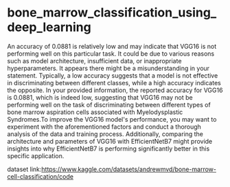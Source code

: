 # bone_marrow_classification_using_deep_learning

An accuracy of 0.0881 is relatively low and may indicate that VGG16 is not performing well on this particular task. It could be due to various reasons such as model architecture, insufficient data, or inappropriate hyperparameters.
It appears there might be a misunderstanding in your statement. Typically, a low accuracy suggests that a model is not effective in discriminating between different classes, while a high accuracy indicates the opposite. In your provided information, the reported accuracy for VGG16 is 0.0881, which is indeed low, suggesting that VGG16 may not be performing well on the task of discriminating between different types of bone marrow aspiration cells associated with Myelodysplastic Syndromes.To improve the VGG16 model's performance, you may want to experiment with the aforementioned factors and conduct a thorough analysis of the data and training process. Additionally, comparing the architecture and parameters of VGG16 with EfficientNetB7 might provide insights into why EfficientNetB7 is performing significantly better in this specific application.

dataset link:https://www.kaggle.com/datasets/andrewmvd/bone-marrow-cell-classification/code
